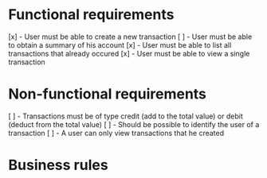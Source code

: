 # Functional requirements

[x] - User must be able to create a new transaction
[ ] - User must be able to obtain a summary of his account
[x] - User must be able to list all transactions that already occured
[x] - User must be able to view a single transaction


# Non-functional requirements

[ ] - Transactions must be of type credit (add to the total value) or debit (deduct from the total value)
[ ] - Should be possible to identify the user of a transaction
[ ] - A user can only view transactions that he created


# Business rules